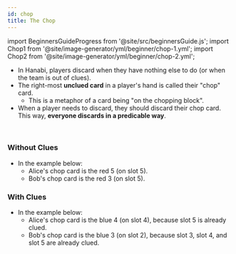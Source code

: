 ```yaml
---
id: chop
title: The Chop
---
```


import BeginnersGuideProgress from '@site/src/beginnersGuide.js';
import Chop1 from '@site/image-generator/yml/beginner/chop-1.yml';
import Chop2 from '@site/image-generator/yml/beginner/chop-2.yml';

<BeginnersGuideProgress id="chop" />

- In Hanabi, players discard when they have nothing else to do (or when the team is out of clues).
- The right-most **unclued card** in a player's hand is called their "chop" card.
  - This is a metaphor of a card being "on the chopping block".
- When a player needs to discard, they should discard their chop card. This way, **everyone discards in a predicable way**.

<br />

### Without Clues

- In the example below:
  - Alice's chop card is the red 5 (on slot 5).
  - Bob's chop card is the red 3 (on slot 5).

<Chop1 />

### With Clues

- In the example below:
  - Alice's chop card is the blue 4 (on slot 4), because slot 5 is already clued.
  - Bob's chop card is the blue 3 (on slot 2), because slot 3, slot 4, and slot 5 are already clued.

<Chop2 />
